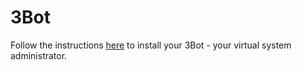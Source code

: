 # 3Bot

 Follow the instructions [here](3bot_deployer) to install your 3Bot - your virtual system administrator.
